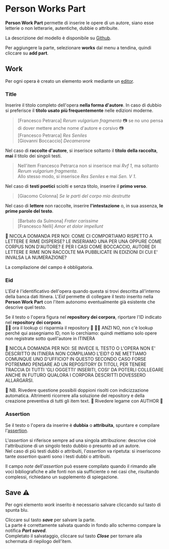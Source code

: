 # Person Works Part

**Person Work Part** permette di inserire le opere di un autore, siano esse letterie o non letterarie, autentiche, dubbie o attribuite.   

La descrizione del modello è disponibile su [Github](https://github.com/vedph/cadmus-itinera#personworkspart).

Per aggiungere la parte, selezionare **works** dal menu a tendina, quindi cliccare su **add part**.  

##  Work
Per ogni opera è creato un elemento _work_ mediante un [editor](Editor_Brick.md).

###  Title
Inserire il titolo completo dell'opera **nella forma d'autore**. In caso di dubbio si preferisce il **titolo usato più frequentemente** nelle edizioni moderne.
> [Francesco Petrarca] _Rerum vulgarium fragmenta_ 📷 se no uno pensa di dover mettere anche nome d'autore e corsivo 📷   
> [Francesco Petrarca] _Res Seniles_   
> [Giovanni Boccaccio] _Decamerone_      

Nel caso di **raccolte d'autore**, si inserisce soltanto il **titolo della raccolta**, **mai** il titolo dei singoli testi.  
> Nell'item Francesco Petrarca non si inserisce mai _Rvf 1_, ma soltanto _Rerum vulgarium fragmenta_.  
> Allo stesso modo, si inserisce _Res Seniles_ e mai _Sen. V 1_.      

Nel caso di **testi poetici** sciolti e senza titolo, inserire il **primo verso**.  
> [Giacomo Colonna] _Se le parti del corpo mio destrutte_       

Nel caso di **lettere** non raccolte, inserire **l'intestazione** o, in sua assenza, **le prime parole del testo**.   
> [Barbato da Sulmona] _Frater carissime_  
> [Francesco Nelli] _Amor et dolor impellunt_      

🚧 NICOLA DOMANDA PER NOI: COME CI COMPORTIAMO RISPETTO A LETTERE E RIME DISPERSE? LE INSERIAMO UNA PER UNA OPPURE COME CORPUS NON D'AUTORE? E PER I CASI COME BOCCACCIO, AUTORE DI LETTERE E RIME NON RACCOLTE MA PUBBLICATE IN EDIZIONI DI CUI E' INVALSA LA NUMERAZIONE? 

La compilazione del campo è obbligatoria.  

### Eid
L'_Eid_ è l'identificativo dell'opera quando questa si trovi descritta all'interno della banca dati Itinera. L'_Eid_ permette di collegare il testo inserito nella **Person Work Part** con l'item autonomo eventualmente già esistente che descrive quel testo.

Se il testo o l'opera figura nel **repository dei corpora**, riportare l'ID indicato nel **repository dei corpora**.  
🚧🚧 ora il lookup ci risparmia il repository 🚧 
🚧🚧 ANZI NO, non c'è lookup perché qui assegniamo ID, non lo cerchiamo: quindi mettiamo solo opere non registrate sotto quell'autore in ITINERA

🚧 NICOLA DOMANDA PER NOI: SE INVECE IL TESTO O L'OPERA NON E' DESCRITTO IN ITINERA NON COMPILIAMO L'EID? O NE METTIAMO COMUNQUE UNO D'UFFICIO? IN QUESTO SECONDO CASO FORSE POTREMMO PENSARE AD UN REPOSITORY DI TITOLI, PER TENERE TRACCIA DI TUTTI 'GLI OGGETTI' INSERITI, COSI' DA POTERLI COLLEGARE ANCHE IN FUTURO QUALORA I CORPORA DESCRITTI DOVESSERO ALLARGARSI.

🚧 NB. Rivedere questione possibili doppioni risolti con indicizzazione automatica. Altrimenti ricorrere alla soluzione del repository e della creazione preventiva di tutti gli item text.
🚧 Rivedere legame con AUTHOR 🚧


###  Assertion  
Se il testo o l'opera da inserire è **dubbia** o **attribuita**, spuntare e compilare l'[assertion](Assertion_Brick).

L'_assertion_ si riferisce sempre ad una singola attribuzione: descrive cioè l'attribuzione di un singolo testo dubbio o presunto ad un autore.  
Nel caso di più testi dubbi o attribuiti, l'_assertion_ va ripetuta: si inseriscono tante _assertion_ quanti sono i testi dubbi o attribuiti.  

Il campo _note_ dell'_assertion_ può essere compilato quando il rimando alle voci bibliografiche e alle fonti non sia sufficiente o nei casi che, risultando complessi, richiedano un supplemento di spiegazione.

## Save ⚠️ 

Per ogni elemento _work_ inserito è necessario salvare cliccando sul tasto di spunta blu.

Cliccare sul tasto **_save_** per salvare la parte.  
La parte è correttamente salvata quando in fondo allo schermo compare la notifica **_Part saved_**.  
Completato il salvataggio, cliccare sul tasto **_Close_** per tornare alla schermata di riepilogo dell'item.
